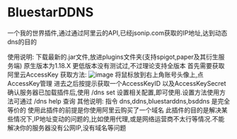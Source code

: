 # BluestarDDNS
一个我的世界插件,通过通过阿里云的API,已经jsonip.com获取的IP地址,达到动态dns的目的

使用说明:
  下载最新的.jar文件,放进plugins文件夹(支持spigot,paper及其衍生服务端)
  原生版本为1.18.X 更低版本没有测试过,不过理论支持全版本
  首先需要获取阿里云AccessKey
  获取方法:
        ![image](https://user-images.githubusercontent.com/90564167/148645519-e2647818-ca5e-413d-9db9-f80cd52f0594.png)
        将鼠标放到右上角账号头像上,点 AccessKey管理 进去之后按提示获取一个AccessKeyID 以及AccessKeySecret
  确认服务器已加载插件后,使用 /dns set 设置相关配置,即可使用.设置方法使用方法可通过 /dns help 查询
其他说明:
  指令 dns,ddns,bluestarddns,bsddns 是完全等价的
  使用此插件的前提是你使用阿里云购买了一个域名
  此插件的目的是解决某些情况下,IP地址变动的问题的,比如使用代理,或是网络运营商不太行等情况.不能解决你的服务器没有公网IP,没有域名等问题
